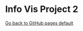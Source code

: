 
# Info Vis Project 2
[Go back to GitHub pages default](/GitHubPagesInfo.md) 




<script src="processing.js"></script>
<script type="text/processing" data-processing-target="processing-canvas">
class DimensionButton {
  int columnIndex;
  String string;
  float xPos;
  float xStart, yStart, xWidth, yHeight;
  boolean active;
  public DimensionButton(int columnIndex, float xPos, String string) {
    this.active = false;
    this.columnIndex = columnIndex;
    this.xPos = xPos;
    this.string = string;
    xStart = xPos-textWidth(string)/1.98;
    yStart = bottom+height*.091;
    xWidth = textWidth(string)*1.02;
    yHeight = textAscent()+textDescent();
  }
  public void drawButton(float xPos) {
    xStart = xPos-textWidth(string)/1.98;
    yStart = bottom+height*.041;
    xWidth = textWidth(string)*1.02;
    yHeight = textAscent()+textDescent();
    stroke(255);
    fill(0);
    if (active) {
      fill(255, 215, 0, 200);
    }
    rect(xStart, yStart, xWidth, yHeight);
  }

  public boolean buttonClicked() {
    if (mouseX >= xStart && mouseX <= xStart + xWidth && mouseY >= yStart && mouseY <= yStart + yHeight) {
      return true;
    }
    return false;
  }

  public void setActive() {
    active = true;
  }

  public void deactivate() {
    active = false;
  }
}

//Table table;
String FILENAME;
float left, right, top, bottom;
String[] featureNames;
float[] mins, maxs;
float boxBegX, boxBegY, boxCurX, boxCurY;
float[] xVerts;
DimensionButton[] buttons;
FlipButton[] flips;
import java.util.HashSet;
import java.util.List;
HashSet<HashSet<LineSegment>> lines;
int activeFeatureIndex;
boolean[] flipped;
int numCols;
String[] rows;

void readFile() {
  rows = loadStrings(FILENAME);
  numCols = split(rows[0], ",").length;
}
void setup() {
  activeFeatureIndex = 0;
  lines = new HashSet<HashSet<LineSegment>>();
  FILENAME = "students.csv";
  // surface.setResizable(true);
  size(800,800);

  smooth(4);
  
  readFile();
  //table = loadTable(FILENAME, "header");
  mins= new float[numCols-1];
  maxs = new float[numCols-1];
  xVerts = new float[numCols-1];
  featureNames = getFeatureNames();
  buttons = new DimensionButton[numCols-1];
  flips = new FlipButton[numCols - 1];

  boxBegX = 0;
  boxBegY = 0;
  boxCurX = 0;
  boxCurY = 0;
  textSize(width/70.0);
  left = 0 +width*0.05;
  bottom = height*.85;
  right = width*.95;
  top = 0+height*0.05;

  for (int i = 1; i < numCols; i++) {
    initButtonSetup(i);
  }
  flipped = new boolean[numCols];
  for (boolean val : flipped) {
    val = false;
  }
}

void draw() {
  lines.clear(); //absurdly inefficient
  background(40);
  textSize(width/70.0);
  left = 0 +width*0.05;
  bottom = height*.85;
  right = width*.95;
  top = 0+height*0.05;
  for (int i = 1; i < numCols; i++) {
    drawParallelLine(numCols, i);
  }
  drawCoordinates();
  stroke(0);
  fill(50, 200, 50, 75);
  quad(boxBegX, boxBegY, boxCurX, boxBegY, boxCurX, boxCurY, boxBegX, boxCurY);
}

void drawCoordinates() {
  int ttCounted = 1;
  for (int h = 1; h < rows.length; h++) {
    String[] row = split(rows[h], ",");
    stroke(0, 0, 255); // draw blue by default
    HashSet<LineSegment> thisDataPointsLines = new HashSet<LineSegment>();
    boolean isHover = false; // by default, we are not hovering over the current line

    // get this height
    float prevHeight = 0;
    float prevX = 0;
    for (int i = 1; i < numCols; i++) {
      float xPos = (numCols != 2) ? (float)(i-1)/(numCols-2) * (right-left) + left : (left+right)/2;
      float curVal = (float) parseFloat(row[i]); 
      float maxPerc = (curVal-mins[i-1])/(maxs[i-1]-mins[i-1]);
      float heightOfPoint = 0;
      if (!flipped[i]) {
        heightOfPoint = top+(bottom-top)*(1.0-maxPerc);
      } else {
        heightOfPoint = bottom-(bottom-top)*(1.0-maxPerc);
      }
      if (i != 1) {
        stroke(0, 0, colorIntensity((float) parseFloat(row[activeFeatureIndex+1]), mins[activeFeatureIndex], maxs[activeFeatureIndex]));
        line(xPos, heightOfPoint, prevX, prevHeight);
        LineSegment l = new LineSegment(xPos, heightOfPoint, prevX, prevHeight);
        l.setName(row[0]);
        l.setTableRow(row);
        thisDataPointsLines.add(l);
        if (l.onLine(mouseX, mouseY)) {
          isHover = true;
          ToolTip tt = new ToolTip(l, ttCounted);
          tt.drawToolTip();
          ttCounted++;
        }
        if (l.boxHover(boxBegX, boxBegY, boxCurX, boxCurY)) {
          isHover = true;
        }
      }
      if (!lines.contains(thisDataPointsLines)) {
        lines.add(thisDataPointsLines);
      }
      prevHeight = heightOfPoint;
      prevX = xPos;
    }
    if (isHover) {
      stroke(255, 215, 0);
      fill(255, 215, 0);
      for (LineSegment gold : thisDataPointsLines) {
        line(gold.x, gold.y, gold.xx, gold.yy);
      }
    }
    thisDataPointsLines.clear();
  }
}

void drawParallelLine(int numCols, int index) {
  float xPos = (numCols != 2) ? (float)(index-1)/(numCols-2) * (right-left) + left : (left+right)/2;
  xVerts[index-1] = xPos;
  stroke(230);
  fill(230);
  line(xPos, top, xPos, bottom);

  // iterate through the rows of this column and get the min and max
  float min = 1000000; // arbitrary
  float max = -10000000; // arbitrary
  for (int i = 1; i < rows.length; i++) {
    String[] row = split(rows[i], ",");
    float val = (float) parseFloat(row[index]);
    min = ( val < min ? val : min);
    max = ( val > max ? val : max);
  }
  mins[index-1] = min;
  maxs[index-1] = max;


  textAlign(CENTER, CENTER);
  if (!flipped[index]) {
    text((int)(min), xPos, bottom+height*.015);  
    text((int)(max), xPos, top-height*.02);
  } else {
    text((int)(min), xPos, top-height*.02);  
    text((int)(max), xPos, bottom+height*.015);
  }

  flips[index-1].drawButton(xPos);
  // draw feature title
  buttons[index-1].drawButton(xPos);
  fill(255);
  text(featureNames[index-1], xPos, bottom+height*.05);
}
void mousePressed() {
  boxBegX = mouseX;
  boxBegY = mouseY;
  boxCurX = mouseX;
  boxCurY = mouseY;
}
void mouseClicked() {
  for (DimensionButton b : buttons) {
    if (b.buttonClicked()) {
      b.setActive();
      activeFeatureIndex = b.columnIndex;
      for (DimensionButton j : buttons) {
        if (j != b) {
          j.deactivate();
        }
      }
    }
  }
  for (FlipButton f : flips) {
    if (f.buttonClicked()) {
      flipped[f.columnIndex] = !flipped[f.columnIndex];
    }
  }
}
void mouseDragged() {
  boxCurX = mouseX;
  boxCurY = mouseY;
}

void mouseReleased() {
  boxCurX = 0;
  boxCurY = 0;
  boxBegX = 0;
  boxBegY = 0;
}

String[] getFeatureNames() {
  String[] firstLine = split(rows[0], ",");
  String[] ret = new String[numCols-1]; 
    for (int i = 1; i < numCols; i++) {
      ret[i-1] = firstLine[i];
    }
  return ret;
  
}

public int closestVertLine() {
  // start at the beginning, keep track of delta. if delta grows larger, we were closer to the line before
  float[] delta = new float[xVerts.length];
  for (int i = 0; i < xVerts.length; i++) {
    delta[i] = abs(mouseX-xVerts[i]);
  }
  int minIndex = 0;
  float min = delta[0];
  for (int i = 0; i < delta.length; i++) {
    if (delta[i] < min) {
      min = delta[i];
      minIndex=i;
    }
  }
  return minIndex;
}

public float xOfClosestVertLine(int closestLine) {
  return xVerts[closestLine];
}

public void initButtonSetup(int i) {
  float xPos = (numCols != 2) ? (float)(i-1)/(numCols-2) * (right-left) + left : (left+right)/2;
  stroke(230);
  fill(230);
  DimensionButton db = new DimensionButton(i-1, xPos, featureNames[i-1]);
  FlipButton bopit = new FlipButton(xPos, i);
  if (i ==1) {
    db.setActive();
  }
  buttons[i-1] = db;
  flips[i-1] = bopit;
}

public float colorIntensity(float thisVal, float minVal, float maxVal) {
  if (maxVal == minVal) {
    return 255.0;
  }
  float maxPerc = (thisVal-minVal)/(maxVal-minVal);
  return maxPerc*255.0;
}


class FlipButton {
  float xPos;
  int columnIndex;
  float xStart, yStart, xWidth, yHeight;
  public FlipButton(float xPos, int columnIndex) {
    this.xPos = xPos;
    this.columnIndex = columnIndex;
    xStart = xPos-textWidth("Flip!")/1.98;
    yStart = bottom+height*.091;
    xWidth = textWidth("Flip!")*1.02;
    yHeight = textAscent()+textDescent();
  }

  public void drawButton(float xPos) {
    xStart = xPos-textWidth("Flip!")/1.98;
    yStart = bottom+height*.091;
    xWidth = textWidth("Flip!")*1.02;
    yHeight = textAscent()+textDescent();
    stroke(255);
    fill(0);
    rect(xStart, yStart, xWidth, yHeight);
    fill(255);
    text("Flip!", xStart+xWidth/2, yStart+yHeight/2);
  }
  public boolean buttonClicked() {
    if (mouseX >= xStart && mouseX <= xStart + xWidth && mouseY >= yStart && mouseY <= yStart + yHeight) {
      fill(255, 0, 0, 200);
      rect(xStart, yStart, xWidth, yHeight);
      return true;
    }
    return false;
  }
}

class LineSegment {
  float x, y, xx, yy, minx, maxx, miny, maxy;
  String name;
  String[] tr;
  public LineSegment(float x, float y, float xx, float yy) {
    this.x = x;
    this.y = y;
    this.xx = xx;
    this.yy = yy;
    maxx = (xx >= x ? xx : x);
    minx = (xx < x ? xx : x);
    maxy = (yy >= y ? yy : y);
    miny = (yy < y ? yy : y);
  }

  public void setName(String name) {
    this.name = name;
  }
  public void setTableRow(String[] tr) {
    this.tr = tr;
  }

  public boolean onLine(float xCandidate, float yCandidate) {

    if (xCandidate > maxx | xCandidate < minx) {
      return false;
    }
    float leeway = height*.02;
    float slope = (yy-y)/(xx-x);
    float b = y - slope*x;


    float wouldBeYPos = slope*xCandidate + b;
    if (yCandidate <= wouldBeYPos + leeway && yCandidate >= wouldBeYPos - leeway) {
      return true;
    } else return false;
  }

  public boolean boxHover(float xl, float yt, float xr, float yb) {
    LineSegment box1 = new LineSegment(xl, yt, xl, yb);
    LineSegment box2 = new LineSegment(xl, yt, xr, yt);
    LineSegment box3 = new LineSegment(xr, yt, xr, yb);
    LineSegment box4 = new LineSegment(xl, yb, xr, yb);
    if (lineIntersection(this, box1)||lineIntersection(this, box2)||lineIntersection(this, box3)||lineIntersection(this, box4)) {
      return true;
    }
    return false;
  }
  public boolean lineIntersection(LineSegment l1, LineSegment l2) {
    if ((l2.minx > l1.maxx) || (l1.minx>l2.maxx)) {
      //return false;
    }

    float l1xgap = l1.x - l1.xx;
    float l1ygap = l1.y - l1.yy;
    float l2xgap = l2.x - l2.xx;
    float l2ygap = l2.y - l2.yy;

    //Cramer's Rule, borrowed from SO: https://stackoverflow.com/questions/563198/whats-the-most-efficent-way-to-calculate-where-two-line-segments-intersect
    float s = (-l1ygap*(l1.xx-l2.xx)+ l1xgap*(l1.yy-l2.yy))/(-l2xgap * l1ygap + l1xgap*l2ygap);
    float t = (l2xgap*(l1.yy-l2.yy)-l2ygap*(l1.xx-l2.xx))/(-l2xgap*l1ygap + l1xgap*l2ygap);

    if ( s>= 0 && s<= 1 && t >= 0 && t<= 1) {
      return true;
    }
    return false;
  }

  @Override
    public boolean equals(Object obj) {
    if (obj == null) {
      return false;
    }
    if ((((LineSegment)obj).x == this.x) && (((LineSegment)obj).y == this.y) && (((LineSegment)obj).xx == this.xx) && (((LineSegment)obj).yy == this.yy)) {
      return true;
    } else return false;
  }
  public String toString() {
    //  return 
    return this.x + ", " + this.y + " | " + this.xx + ", " + this.yy;
  }
}

class ToolTip {
  String name;
  LineSegment lineseg;
  int positionIndex;
  public ToolTip(LineSegment lineseg, int positionIndex) {
    this.name = lineseg.name;
    this.lineseg = lineseg;
    this.positionIndex = positionIndex;
  }

  void drawToolTip() {
    fill(255);
    stroke(0);

    float tipHeight = height/15;
    String display = name + ": (";
    display += (float) parseFloat(lineseg.tr[closestVertLine()+1]) +")";
    float offset = 0;
    float tipWidth = textWidth(display);
    if (mouseX - tipWidth < 0) {
      offset = tipWidth;
    }
    if (mouseX + tipWidth > width) {
      offset = -tipWidth;
    }

    if (abs(xOfClosestVertLine(closestVertLine())-mouseX)>width/20) {
      // leave a dead zone since we aren't that close to the coordinate and info would be confusing
    } else {
      if (positionIndex == 1) { // above left of mouse
        rect(offset + mouseX-tipWidth, mouseY- tipHeight, tipWidth, tipHeight);
        textAlign(CENTER, CENTER);
        fill(0);
        text(display, offset + mouseX-tipWidth/2, mouseY-tipHeight/2);
      } else if (positionIndex == 2) { //above right of mouse
        rect(offset + mouseX, mouseY- tipHeight, tipWidth, tipHeight);
        textAlign(CENTER, CENTER);
        fill(0);
        text(display, offset + mouseX+tipWidth/2, mouseY-tipHeight/2);
      } else if (positionIndex == 3) { //below left of mouse
        rect(offset + mouseX-tipWidth, mouseY, tipWidth, tipHeight);
        textAlign(CENTER, CENTER);
        fill(0);
        text(display, offset + mouseX-tipWidth/2, mouseY+tipHeight/2);
      } else if (positionIndex == 4) { // bottom right of mouse
        rect(offset + mouseX, mouseY, tipWidth, tipHeight);
        textAlign(CENTER, CENTER);
        fill(0);
        text(display, offset + mouseX+tipWidth/2, mouseY+tipHeight/2);
      } else if (positionIndex > 4) {
        int numRowsDown = positionIndex - 4;
        rect(offset + mouseX-tipWidth/2, mouseY+tipHeight*numRowsDown, tipWidth, tipHeight);
        textAlign(CENTER, CENTER);
        fill(0);
        text(display, offset + mouseX, mouseY+tipHeight*numRowsDown+tipHeight/2);
      }
    }
  }
}
</script>
<canvas id="processing-canvas"> </canvas>

